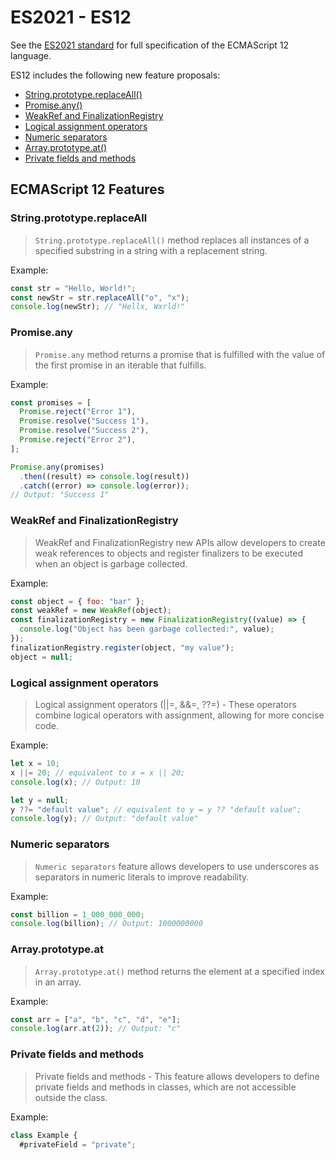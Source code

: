 # ES2021 - ES12

See the [ES2021 standard](https://262.ecma-international.org/12.0/) for full specification of the ECMAScript 12 language.

ES12 includes the following new feature proposals:

<!-- START doctoc generated TOC please keep comment here to allow auto update -->
<!-- DON'T EDIT THIS SECTION, INSTEAD RE-RUN doctoc TO UPDATE -->

- [String.prototype.replaceAll()](#stringprototypereplaceall)
- [Promise.any()](#promiseany)
- [WeakRef and FinalizationRegistry](#weakref-and-finalizationregistry)
- [Logical assignment operators](#logical-assignment-operators)
- [Numeric separators](#numeric-separators)
- [Array.prototype.at()](#arrayprototypeat)
- [Private fields and methods](#private-fields-and-methods)

<!-- END doctoc generated TOC please keep comment here to allow auto update -->

## ECMAScript 12 Features

### String.prototype.replaceAll

> `String.prototype.replaceAll()` method replaces all instances of a specified substring in a string with a replacement string.

Example:

```js
const str = "Hello, World!";
const newStr = str.replaceAll("o", "x");
console.log(newStr); // "Hellx, Wxrld!"
```

### Promise.any

> `Promise.any` method returns a promise that is fulfilled with the value of the first promise in an iterable that fulfills.

Example:

```js
const promises = [
  Promise.reject("Error 1"),
  Promise.resolve("Success 1"),
  Promise.resolve("Success 2"),
  Promise.reject("Error 2"),
];

Promise.any(promises)
  .then((result) => console.log(result))
  .catch((error) => console.log(error));
// Output: "Success 1"
```

### WeakRef and FinalizationRegistry

> WeakRef and FinalizationRegistry new APIs allow developers to create weak references to objects and register finalizers to be executed when an object is garbage collected.

Example:

```js
const object = { foo: "bar" };
const weakRef = new WeakRef(object);
const finalizationRegistry = new FinalizationRegistry((value) => {
  console.log("Object has been garbage collected:", value);
});
finalizationRegistry.register(object, "my value");
object = null;
```

### Logical assignment operators

> Logical assignment operators (||=, &&=, ??=) - These operators combine logical operators with assignment, allowing for more concise code.

Example:

```js
let x = 10;
x ||= 20; // equivalent to x = x || 20;
console.log(x); // Output: 10

let y = null;
y ??= "default value"; // equivalent to y = y ?? "default value";
console.log(y); // Output: "default value"
```

### Numeric separators

> `Numeric separators` feature allows developers to use underscores as separators in numeric literals to improve readability.

Example:

```js
const billion = 1_000_000_000;
console.log(billion); // Output: 1000000000
```

### Array.prototype.at

> `Array.prototype.at()` method returns the element at a specified index in an array.

Example:

```js
const arr = ["a", "b", "c", "d", "e"];
console.log(arr.at(2)); // Output: "c"
```

### Private fields and methods

> Private fields and methods - This feature allows developers to define private fields and methods in classes, which are not accessible outside the class.

Example:

```js
class Example {
  #privateField = "private";
```
